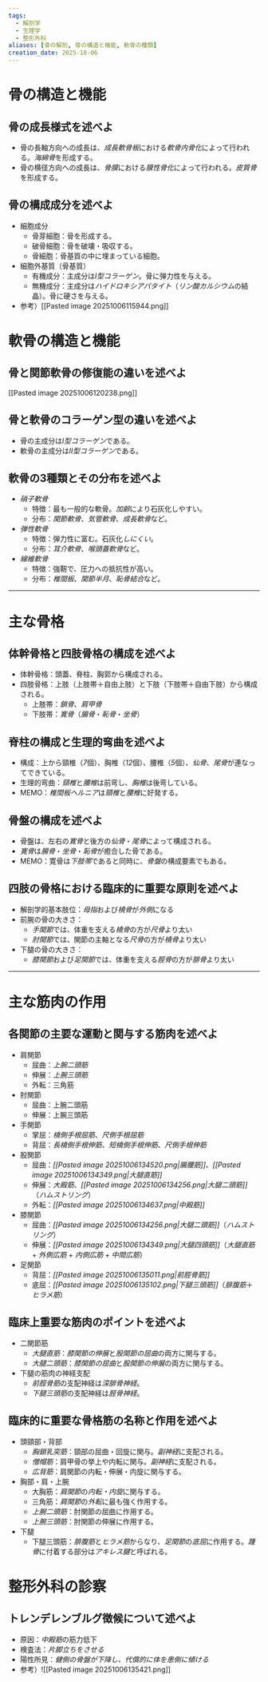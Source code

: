 ```yaml
---
tags:
  - 解剖学
  - 生理学
  - 整形外科
aliases: [骨の解剖, 骨の構造と機能, 軟骨の種類]
creation_date: 2025-10-06
---
```

# 骨の構造と機能
## 骨の成長様式を述べよ
- 骨の長軸方向への成長は、*成長軟骨板*における*軟骨内骨化*によって行われる。*海綿骨*を形成する。
- 骨の横径方向への成長は、*骨膜*における*膜性骨化*によって行われる。*皮質骨*を形成する。

## 骨の構成成分を述べよ
- 細胞成分
	- 骨芽細胞：骨を形成する。
	- 破骨細胞：骨を破壊・吸収する。
	- 骨細胞：骨基質の中に埋まっている細胞。
- 細胞外基質（骨基質）
	- 有機成分：主成分は*Ⅰ型コラーゲン*。骨に弾力性を与える。
	- 無機成分：主成分は*ハイドロキシアパタイト*（*リン酸カルシウム*の結晶）。骨に硬さを与える。
- 参考）[[Pasted image 20251006115944.png]]

# 軟骨の構造と機能
## 骨と関節軟骨の修復能の違いを述べよ
[[Pasted image 20251006120238.png]]

## 骨と軟骨のコラーゲン型の違いを述べよ
- 骨の主成分は*Ⅰ型コラーゲン*である。
- 軟骨の主成分は*Ⅱ型コラーゲン*である。

## 軟骨の3種類とその分布を述べよ
- *硝子軟骨*
	- 特徴：最も一般的な軟骨。*加齢*により石灰化しやすい。
	- 分布：*関節軟骨*、*気管軟骨*、*成長軟骨*など。
- *弾性軟骨*
	- 特徴：弾力性に富む。石灰化*しにくい*。
	- 分布：*耳介軟骨*、*喉頭蓋軟骨*など。
- *線維軟骨*
	- 特徴：強靭で、圧力への抵抗性が高い。
	- 分布：*椎間板*、*関節半月*、*恥骨結合*など。

---
# 主な骨格
## 体幹骨格と四肢骨格の構成を述べよ
- 体幹骨格：頭蓋、脊柱、胸郭から構成される。
- 四肢骨格：上肢（上肢帯＋自由上肢）と下肢（下肢帯＋自由下肢）から構成される。
    - 上肢帯：*鎖骨*、*肩甲骨*
    - 下肢帯：*寛骨*（*腸骨*・*恥骨*・*坐骨*）

## 脊柱の構成と生理的弯曲を述べよ
- 構成：上から頸椎（*7*個）、胸椎（*12*個）、腰椎（*5*個）、*仙骨*、*尾骨*が連なってできている。
- 生理的弯曲：*頸椎*と*腰椎*は前弯し、*胸椎*は後弯している。
- MEMO：*椎間板ヘルニア*は*頸椎*と*腰椎*に好発する。

## 骨盤の構成を述べよ
- 骨盤は、左右の*寛骨*と後方の*仙骨*・*尾骨*によって構成される。
- *寛骨*は*腸骨*・*坐骨*・*恥骨*が癒合した骨である。
- MEMO：寛骨は*下肢帯*であると同時に、*骨盤*の構成要素でもある。

## 四肢の骨格における臨床的に重要な原則を述べよ
- 解剖学的基本肢位：*母指*および*橈骨*が*外側*になる
- 前腕の骨の大きさ：
    - *手関節*では、体重を支える*橈骨*の方が*尺骨*より太い
    - *肘関節*では、関節の主軸となる*尺骨*の方が*橈骨*より太い
- 下腿の骨の大きさ：
    - *膝関節*および*足関節*では、体重を支える*脛骨*の方が*腓骨*より太い
---

# 主な筋肉の作用
## 各関節の主要な運動と関与する筋肉を述べよ
- 肩関節
	- 屈曲：*上腕二頭筋*
	- 伸展：*上腕三頭筋*
	- 外転：三角筋
- 肘関節
	- 屈曲：上腕二頭筋
	- 伸展：上腕三頭筋
- 手関節
	- 掌屈：*橈側手根屈筋*、*尺側手根屈筋*
	- 背屈：*長橈側手根伸筋*、*短橈側手根伸筋*、*尺側手根伸筋*
- 股関節
	- 屈曲：*[[Pasted image 20251006134520.png|腸腰筋]]*、*[[Pasted image 20251006134349.png|大腿直筋]]*
	- 伸展：*大殿筋*、*[[Pasted image 20251006134256.png|大腿二頭筋]]*（*ハムストリング*）
	- 外転：*[[Pasted image 20251006134637.png|中殿筋]]*
- 膝関節
	- 屈曲：*[[Pasted image 20251006134256.png|大腿二頭筋]]*（*ハムストリング*）
	- 伸展：*[[Pasted image 20251006134349.png|大腿四頭筋]]*（*大腿直筋* + *外側広筋* + *内側広筋* + *中間広筋*）
- 足関節
	- 背屈：*[[Pasted image 20251006135011.png|前脛骨筋]]*
	- 底屈：*[[Pasted image 20251006135102.png|下腿三頭筋]]*（*腓腹筋*＋*ヒラメ筋*）

## 臨床上重要な筋肉のポイントを述べよ
- 二関節筋
	- *大腿直筋*：*膝関節の伸展*と*股関節の屈曲*の両方に関与する。
	- *大腿二頭筋*：*膝関節の屈曲*と*股関節の伸展*の両方に関与する。
- 下腿の筋肉の神経支配
	- *前脛骨筋*の支配神経は*深腓骨神経*。
	- *下腿三頭筋*の支配神経は*脛骨神経*。

## 臨床的に重要な骨格筋の名称と作用を述べよ
- 頭頸部・背部
	- *胸鎖乳突筋*：頸部の屈曲・回旋に関与。*副神経*に支配される。
	- *僧帽筋*：肩甲骨の挙上や内転に関与。*副神経*に支配される。
	- *広背筋*：肩関節の内転・伸展・内旋に関与する。
- 胸部・肩・上腕
	- 大胸筋：*肩関節*の*内転・内旋*に関与する。
	- 三角筋：*肩関節*の*外転*に最も強く作用する。
	- *上腕二頭筋*：肘関節の屈曲に作用する。
	- *上腕三頭筋*：肘関節の伸展に作用する。
- 下腿
	- 下腿三頭筋：*腓腹筋*と*ヒラメ筋*からなり、*足関節*の*底屈*に作用する。*踵骨*に付着する部分は*アキレス腱*と呼ばれる。

# 整形外科の診察
## トレンデレンブルグ徴候について述べよ
- 原因：*中殿筋*の筋力低下
- 検査法：*片脚立ちをさせる*
- 陽性所見：*健側の骨盤が下降し、代償的に体を患側に傾ける*
- 参考）![[Pasted image 20251006135421.png]]